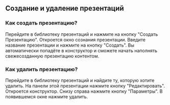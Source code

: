 ## Создание и удаление презентаций
### Как создать презентацию?
Перейдите в библиотеку презентаций и нажмите на кнопку "Создать Презентацию". Откроется окно сознания презентации. Введите название презентации и нажмите на кнопку "Создать". Вы автоматически попадёте в конструктор и сможете начать наполнять свежесозданную презентацию контентом.
### Как удалить презентацию?
Перейдите в библиотеку презентаций и найдите ту, которую хотите удалить. На панели этой презентации нажмите кнопку "Редактировать". Откроется конструктор. Снизу справа нажмите кнопку "Параметры". В появившемся окне нажмите удалить.
